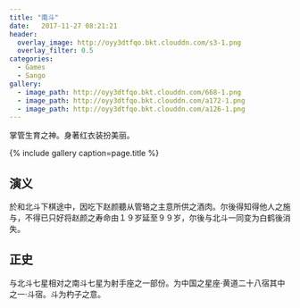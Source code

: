 ```yaml
---
title: "南斗"
date:   2017-11-27 08:21:21
header:
  overlay_image: http://oyy3dtfqo.bkt.clouddn.com/s3-1.png
  overlay_filter: 0.5
categories:
  - Games
  - Sango
gallery:
  - image_path: http://oyy3dtfqo.bkt.clouddn.com/668-1.png
  - image_path: http://oyy3dtfqo.bkt.clouddn.com/a172-1.png
  - image_path: http://oyy3dtfqo.bkt.clouddn.com/a126-1.png
---
```


掌管生育之神。身著红衣装扮美丽。

{% include gallery caption=page.title %}

## 演义

於和北斗下棋途中，因吃下赵颜聽从管辂之主意所供之酒肉。尔後得知得他人之施与，不得已只好将赵颜之寿命由１９岁延至９９岁，尔後与北斗一同变为白鹤後消失。

## 正史

与北斗七星相对之南斗七星为射手座之一部份。为中国之星座·黄道二十八宿其中之一·斗宿。斗为杓子之意。